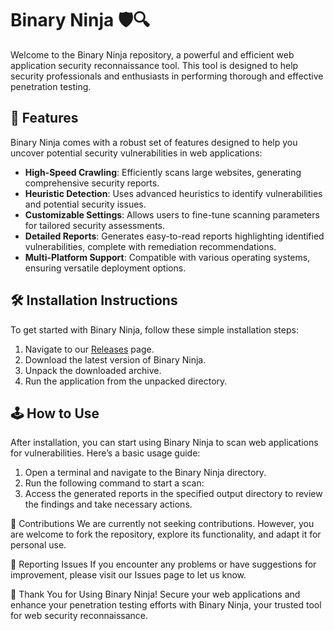 # Binary Ninja 🛡️🔍

Welcome to the Binary Ninja repository, a powerful and efficient web application security reconnaissance tool. This tool is designed to help security professionals and enthusiasts in performing thorough and effective penetration testing.

## 🚀 Features

Binary Ninja comes with a robust set of features designed to help you uncover potential security vulnerabilities in web applications:

- **High-Speed Crawling**: Efficiently scans large websites, generating comprehensive security reports.
- **Heuristic Detection**: Uses advanced heuristics to identify vulnerabilities and potential security issues.
- **Customizable Settings**: Allows users to fine-tune scanning parameters for tailored security assessments.
- **Detailed Reports**: Generates easy-to-read reports highlighting identified vulnerabilities, complete with remediation recommendations.
- **Multi-Platform Support**: Compatible with various operating systems, ensuring versatile deployment options.

## 🛠️ Installation Instructions

To get started with Binary Ninja, follow these simple installation steps:

1. Navigate to our [Releases](../../releases) page.
2. Download the latest version of Binary Ninja.
3. Unpack the downloaded archive.
4. Run the application from the unpacked directory.

## 🕹️ How to Use

After installation, you can start using Binary Ninja to scan web applications for vulnerabilities. Here’s a basic usage guide:

1. Open a terminal and navigate to the Binary Ninja directory.
2. Run the following command to start a scan:
3. Access the generated reports in the specified output directory to review the findings and take necessary actions.

🛑 Contributions
We are currently not seeking contributions. However, you are welcome to fork the repository, explore its functionality, and adapt it for personal use.

🐞 Reporting Issues
If you encounter any problems or have suggestions for improvement, please visit our Issues page to let us know.

🌟 Thank You for Using Binary Ninja!
Secure your web applications and enhance your penetration testing efforts with Binary Ninja, your trusted tool for web security reconnaissance.
